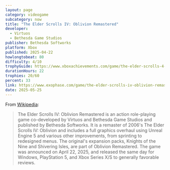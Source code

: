 ```yaml
---
layout: page
category: videogame
subcategory: now
title: "The Elder Scrolls IV: Oblivion Remastered"
developer:
  - Virtuos
  - Bethesda Game Studios
publisher: Bethesda Softworks
platform: Xbox
published: 2025-04-22
howlongtobeat: 80
difficulty: 4/10
trophyGuide: https://www.xboxachievements.com/game/the-elder-scrolls-4-oblivion-remastered/guide/
durationHours: 22
trophies: 20/60
percent: 33
link: https://www.exophase.com/game/the-elder-scrolls-iv-oblivion-remastered-xbox/achievements/#2209141
date: 2025-05-25
---
```


From [Wikipedia](https://en.wikipedia.org/wiki/The_Elder_Scrolls_IV:_Oblivion_Remastered):

> The Elder Scrolls IV: Oblivion Remastered is an action role-playing game co-developed by Virtuos and Bethesda Game Studios and published by Bethesda Softworks. It is a remaster of 2006's The Elder Scrolls IV: Oblivion and includes a full graphics overhaul using Unreal Engine 5 and various other improvements, from sprinting to redesigned menus. The original's expansion packs, Knights of the Nine and Shivering Isles, are part of Oblivion Remastered. The game was announced on April 22, 2025, and released the same day for Windows, PlayStation 5, and Xbox Series X/S to generally favorable reviews.
